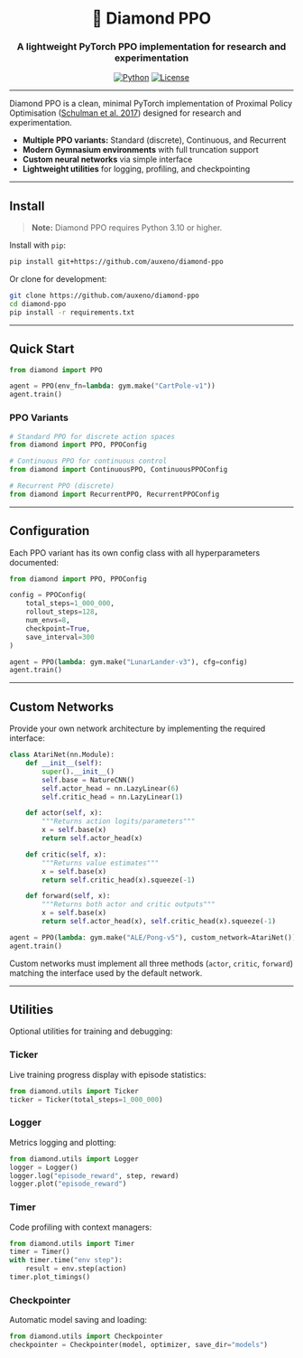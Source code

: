 <div align="center">

  <h1> 💎 Diamond PPO </h1>
  
  <h3>A lightweight PyTorch PPO implementation for research and experimentation</h3>
  
  [![Python](https://img.shields.io/badge/Python-3.12-blue.svg)](https://www.python.org/)
  [![License](https://img.shields.io/badge/License-Apache%202.0-orange.svg)](https://opensource.org/licenses/Apache-2.0)

</div>

---

Diamond PPO is a clean, minimal PyTorch implementation of Proximal Policy Optimisation ([Schulman et al. 2017](https://arxiv.org/abs/1707.06347)) designed for research and experimentation.  

- **Multiple PPO variants:** Standard (discrete), Continuous, and Recurrent
- **Modern Gymnasium environments** with full truncation support
- **Custom neural networks** via simple interface
- **Lightweight utilities** for logging, profiling, and checkpointing

---

## Install

> **Note:** Diamond PPO requires Python 3.10 or higher.

Install with `pip`:
```bash
pip install git+https://github.com/auxeno/diamond-ppo
```

Or clone for development:
```bash
git clone https://github.com/auxeno/diamond-ppo
cd diamond-ppo
pip install -r requirements.txt
```

---

## Quick Start

```python
from diamond import PPO

agent = PPO(env_fn=lambda: gym.make("CartPole-v1"))
agent.train()
```

### PPO Variants

```python
# Standard PPO for discrete action spaces
from diamond import PPO, PPOConfig

# Continuous PPO for continuous control
from diamond import ContinuousPPO, ContinuousPPOConfig

# Recurrent PPO (discrete)
from diamond import RecurrentPPO, RecurrentPPOConfig
```

---

## Configuration

Each PPO variant has its own config class with all hyperparameters documented:

```python
from diamond import PPO, PPOConfig

config = PPOConfig(
    total_steps=1_000_000,
    rollout_steps=128,
    num_envs=8,
    checkpoint=True,
    save_interval=300
)

agent = PPO(lambda: gym.make("LunarLander-v3"), cfg=config)
agent.train()
```

---

## Custom Networks

Provide your own network architecture by implementing the required interface:

```python
class AtariNet(nn.Module):
    def __init__(self):
        super().__init__()
        self.base = NatureCNN()
        self.actor_head = nn.LazyLinear(6)
        self.critic_head = nn.LazyLinear(1)

    def actor(self, x):
        """Returns action logits/parameters"""
        x = self.base(x)
        return self.actor_head(x)

    def critic(self, x):
        """Returns value estimates"""
        x = self.base(x)
        return self.critic_head(x).squeeze(-1)

    def forward(self, x):
        """Returns both actor and critic outputs"""
        x = self.base(x)
        return self.actor_head(x), self.critic_head(x).squeeze(-1)

agent = PPO(lambda: gym.make("ALE/Pong-v5"), custom_network=AtariNet())
agent.train()
```

Custom networks must implement all three methods (`actor`, `critic`, `forward`) matching the interface used by the default network.

---

## Utilities

Optional utilities for training and debugging:

### Ticker
Live training progress display with episode statistics:
```python
from diamond.utils import Ticker
ticker = Ticker(total_steps=1_000_000)
```

### Logger
Metrics logging and plotting:
```python
from diamond.utils import Logger
logger = Logger()
logger.log("episode_reward", step, reward)
logger.plot("episode_reward")
```

### Timer
Code profiling with context managers:
```python
from diamond.utils import Timer
timer = Timer()
with timer.time("env step"):
    result = env.step(action)
timer.plot_timings()
```

### Checkpointer
Automatic model saving and loading:
```python
from diamond.utils import Checkpointer
checkpointer = Checkpointer(model, optimizer, save_dir="models")
